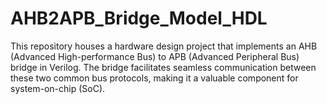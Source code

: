 # AHB2APB_Bridge_Model_HDL
This repository houses a hardware design project that implements an AHB (Advanced High-performance Bus) to APB (Advanced Peripheral Bus) bridge in Verilog. The bridge facilitates seamless communication between these two common bus protocols, making it a valuable component for system-on-chip (SoC).
